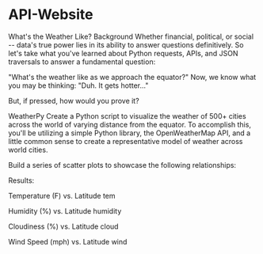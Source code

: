 # API-Website
What's the Weather Like?
Background
Whether financial, political, or social -- data's true power lies in its ability to answer questions definitively. So let's take what you've learned about Python requests, APIs, and JSON traversals to answer a fundamental question:

"What's the weather like as we approach the equator?"
Now, we know what you may be thinking: "Duh. It gets hotter..."

But, if pressed, how would you prove it?

WeatherPy
Create a Python script to visualize the weather of 500+ cities across the world of varying distance from the equator. To accomplish this, you'll be utilizing a simple Python library, the OpenWeatherMap API, and a little common sense to create a representative model of weather across world cities.

Build a series of scatter plots to showcase the following relationships:

Results:


Temperature (F) vs. Latitude
tem

Humidity (%) vs. Latitude
humidity

Cloudiness (%) vs. Latitude
cloud

Wind Speed (mph) vs. Latitude
wind
